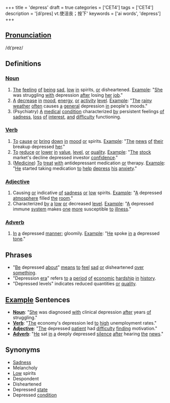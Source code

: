 +++
title = 'depress'
draft = true
categories = ['CET4']
tags = ['CET4']
description = '[diˈpres] vt.使沮丧；按下'
keywords = ['ai words', 'depress']
+++

## [Pronunciation](/en/post/pronunciation/)
/dɪˈprez/

## Definitions
### [Noun](/en/post/noun/)
1. [The](/en/post/the/) [feeling](/en/post/feeling/) [of](/en/post/of/) [being](/en/post/being/) [sad](/en/post/sad/), [low](/en/post/low/) [in](/en/post/in/) spirits, [or](/en/post/or/) disheartened. [Example](/en/post/example/): "[She](/en/post/she/) was struggling [with](/en/post/with/) depression [after](/en/post/after/) losing [her](/en/post/her/) [job](/en/post/job/)."
2. [A](/en/post/a/) [decrease](/en/post/decrease/) [in](/en/post/in/) [mood](/en/post/mood/), [energy](/en/post/energy/), [or](/en/post/or/) [activity](/en/post/activity/) [level](/en/post/level/). [Example](/en/post/example/): "[The](/en/post/the/) [rainy](/en/post/rainy/) [weather](/en/post/weather/) [often](/en/post/often/) causes [a](/en/post/a/) [general](/en/post/general/) depression [in](/en/post/in/) people's moods."
3. (Psychiatry) [A](/en/post/a/) [medical](/en/post/medical/) [condition](/en/post/condition/) characterized [by](/en/post/by/) persistent feelings [of](/en/post/of/) [sadness](/en/post/sadness/), [loss](/en/post/loss/) [of](/en/post/of/) [interest](/en/post/interest/), [and](/en/post/and/) [difficulty](/en/post/difficulty/) functioning.

### [Verb](/en/post/verb/)
1. [To](/en/post/to/) [cause](/en/post/cause/) [or](/en/post/or/) [bring](/en/post/bring/) [down](/en/post/down/) [in](/en/post/in/) [mood](/en/post/mood/) [or](/en/post/or/) spirits. [Example](/en/post/example/): "[The](/en/post/the/) [news](/en/post/news/) [of](/en/post/of/) [their](/en/post/their/) breakup depressed [her](/en/post/her/)."
2. [To](/en/post/to/) [reduce](/en/post/reduce/) [or](/en/post/or/) [lower](/en/post/lower/) [in](/en/post/in/) [value](/en/post/value/), [level](/en/post/level/), [or](/en/post/or/) [quality](/en/post/quality/). [Example](/en/post/example/): "[The](/en/post/the/) [stock](/en/post/stock/) market's decline depressed investor [confidence](/en/post/confidence/)."
3. ([Medicine](/en/post/medicine/)) [To](/en/post/to/) [treat](/en/post/treat/) [with](/en/post/with/) antidepressant medication [or](/en/post/or/) therapy. [Example](/en/post/example/): "[He](/en/post/he/) started taking medication [to](/en/post/to/) [help](/en/post/help/) [depress](/en/post/depress/) [his](/en/post/his/) [anxiety](/en/post/anxiety/)."

### [Adjective](/en/post/adjective/)
1. Causing [or](/en/post/or/) indicative [of](/en/post/of/) [sadness](/en/post/sadness/) [or](/en/post/or/) [low](/en/post/low/) spirits. [Example](/en/post/example/): "[A](/en/post/a/) depressed [atmosphere](/en/post/atmosphere/) filled [the](/en/post/the/) [room](/en/post/room/)."
2. Characterized [by](/en/post/by/) [a](/en/post/a/) [low](/en/post/low/) [or](/en/post/or/) decreased [level](/en/post/level/). [Example](/en/post/example/): "[A](/en/post/a/) depressed immune [system](/en/post/system/) makes [one](/en/post/one/) [more](/en/post/more/) susceptible [to](/en/post/to/) [illness](/en/post/illness/)."

### [Adverb](/en/post/adverb/)
1. [In](/en/post/in/) [a](/en/post/a/) depressed [manner](/en/post/manner/); gloomily. [Example](/en/post/example/): "[He](/en/post/he/) spoke [in](/en/post/in/) [a](/en/post/a/) depressed [tone](/en/post/tone/)."

## Phrases
- "[Be](/en/post/be/) depressed [about](/en/post/about/)" [means](/en/post/means/) [to](/en/post/to/) [feel](/en/post/feel/) [sad](/en/post/sad/) [or](/en/post/or/) disheartened [over](/en/post/over/) [something](/en/post/something/).
- "Depression [era](/en/post/era/)" refers [to](/en/post/to/) [a](/en/post/a/) [period](/en/post/period/) [of](/en/post/of/) [economic](/en/post/economic/) [hardship](/en/post/hardship/) [in](/en/post/in/) [history](/en/post/history/).
- "Depressed levels" indicates reduced quantities [or](/en/post/or/) [quality](/en/post/quality/).

## [Example](/en/post/example/) Sentences
- **[Noun](/en/post/noun/)**: "[She](/en/post/she/) was diagnosed [with](/en/post/with/) clinical depression [after](/en/post/after/) years [of](/en/post/of/) struggling."
- **[Verb](/en/post/verb/)**: "[The](/en/post/the/) economy's depression led [to](/en/post/to/) [high](/en/post/high/) unemployment rates."
- **[Adjective](/en/post/adjective/)**: "[The](/en/post/the/) depressed [patient](/en/post/patient/) had [difficulty](/en/post/difficulty/) [finding](/en/post/finding/) motivation."
- **[Adverb](/en/post/adverb/)**: "[He](/en/post/he/) sat [in](/en/post/in/) [a](/en/post/a/) deeply depressed [silence](/en/post/silence/) [after](/en/post/after/) hearing [the](/en/post/the/) [news](/en/post/news/)."

## Synonyms
- [Sadness](/en/post/sadness/)
- Melancholy
- [Low](/en/post/low/) spirits
- Despondent
- Disheartened
- Depressed [state](/en/post/state/)
- Depressed [condition](/en/post/condition/)
